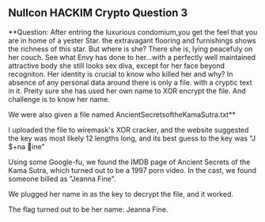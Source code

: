 ## Nullcon HACKIM Crypto Question 3

**Question: 
After entring the luxurious condomium,you get the feel that you are in home of a yester Star. the extravagant flooring and furnishings shows the richness of this star. But where is she? There she is, lying peacefuly on her couch. See what Envy has done to her...with a perfectly well maintained attractive body she still looks sex diva, except for her face beyond recogniton. Her identity is crucial to know who killed her and why? In absence of any personal data around there is only a file. with a cryptic text in it. Preity sure she has used her own name to XOR encrypt the file. And challenge is to know her name.

We were also given a file named AncientSecretsoftheKamaSutra.txt**

I uploaded the file to wiremask's XOR cracker, and the website suggested the key was most likely 12 lengths long, and its best guess to the key was "J $+na ine"

Using some Google-fu, we found the IMDB page of Ancient Secrets of the Kama Sutra, which turned out to be a 1997 porn video. In the cast, we found someone billed as "Jeanna Fine".

We plugged her name in as the key to decrypt the file, and it worked.

The flag turned out to be her name: Jeanna Fine. 